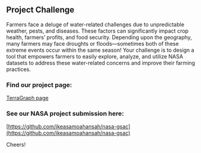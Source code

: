 ## Project Challenge
Farmers face a deluge of water-related challenges due to unpredictable weather, pests, and diseases. These factors can significantly impact crop health, farmers’ profits, and food security. Depending upon the geography, many farmers may face droughts or floods—sometimes both of these extreme events occur within the same season! Your challenge is to design a tool that empowers farmers to easily explore, analyze, and utilize NASA datasets to address these water-related concerns and improve their farming practices.

### Find our project page:

[TerraGraph page](https://www.spaceappschallenge.org/nasa-space-apps-2024/find-a-team/terra-graph/)

### See our NASA project submission here:

[https://github.com/ikeasamoahansah/nasa-gsac](https://github.com/ikeasamoahansah/nasa-gsac)

Cheers!
